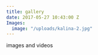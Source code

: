 ```yaml
---
title: gallery
date: 2017-05-27 10:43:00 Z
Images:
  image: "/uploads/kalina-2.jpg"
---
```


images and videos